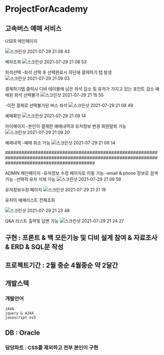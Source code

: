 # ProjectForAcademy

## 고속버스 예매 서비스 


USER 메인페이지 

![스크린샷 2021-07-29 21 08 43](https://user-images.githubusercontent.com/75287634/127489371-11bec4dc-fe3d-4bec-b360-2cbc39d9a3b7.png)

배차조회
![스크린샷 2021-07-29 21 08 53](https://user-images.githubusercontent.com/75287634/127489566-fb387fdb-610a-4e0c-8f81-8d48569107f2.png)

좌석선택
-좌석 선택 후 선택완료시 하단에 결제하기 탭 발생 
![스크린샷 2021-07-29 21 09 03](https://user-images.githubusercontent.com/75287634/127489766-adf8ab6e-7c15-4eeb-b4da-b29add4017d4.png)

결제하기탭 클릭시 디비 테이블에 남은 좌석 감소 및 유저가 가지고 있는 포인트 감소 예매된 좌석 선택불가 
![스크린샷 2021-07-29 21 15 55](https://user-images.githubusercontent.com/75287634/127490146-c41a8ecb-4830-4fdd-9adc-caff48a317d1.png)

-이전 결제로 선택불가된 버스 좌석
![스크린샷 2021-07-29 21 09 49](https://user-images.githubusercontent.com/75287634/127490657-67da9380-8fba-417d-932c-23993be8fe12.png)

예매확인 
![스크린샷 2021-07-29 21 09 14](https://user-images.githubusercontent.com/75287634/127489858-fc9e1337-49c7-405f-9dae-ed1b9cc788a6.png)

마이페이지
-본인이 결제한 예매내역과 유저정보 변경 회원탈퇴 가능 
![스크린샷 2021-07-29 21 09 20](https://user-images.githubusercontent.com/75287634/127490241-c8867e55-b8fa-4eff-837c-bb425f3a7ff4.png)

예매내역
-예매 취소 가능
![스크린샷 2021-07-29 21 09 14](https://user-images.githubusercontent.com/75287634/127490467-e8cd7ead-8388-494c-8260-61f9cdc75c16.png)

#################################################################################################################################################

ADMIN 메인페이지
-유저정보 수정 페이지로 이동 가능 
-email & phone 정보로 검색가능
-선택적 유저 삭제 가능
![스크린샷 2021-07-29 21 09 59](https://user-images.githubusercontent.com/75287634/127490719-a1974cdc-c7fe-467e-9c34-97c9e4420080.png)

유저정보수정 페이지
![스크린샷 2021-07-29 21 21 19](https://user-images.githubusercontent.com/75287634/127490862-662afd2a-1a3f-4cb1-b375-ce13757eab91.png)

유저의 예매리스트 전체조회

![스크린샷 2021-07-29 21 23 48](https://user-images.githubusercontent.com/75287634/127491153-cc53edea-4644-4ae2-99ac-0d2c4f85fb37.png)

Q&A 리스트 출력및 답변 가능
![스크린샷 2021-07-29 21 24 27](https://user-images.githubusercontent.com/75287634/127491232-ec5edb98-a5de-4195-8f53-7210acd39f71.png)

## 구현 : 프론트 & 백 모든기능 및 디비 설계 참여 & 자료조사 & ERD & SQL문 작성 

## 프로젝트기간 : 2월 중순 4월중순 약 2달간 

## 개발스텍

  ### 개발언어 
    JAVA
    jquery & AJAX
    javascript es5

## DB : Oracle
### 담당파트 : CSS를 제외하고 전부 본인이 구현 



